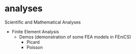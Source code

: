 # analyses
Scientific and Mathematical Analyses

- Finite Element Analysis
    - Demos (demonstration of some FEA models in FEniCS)
      - Picard
      - Poisson
